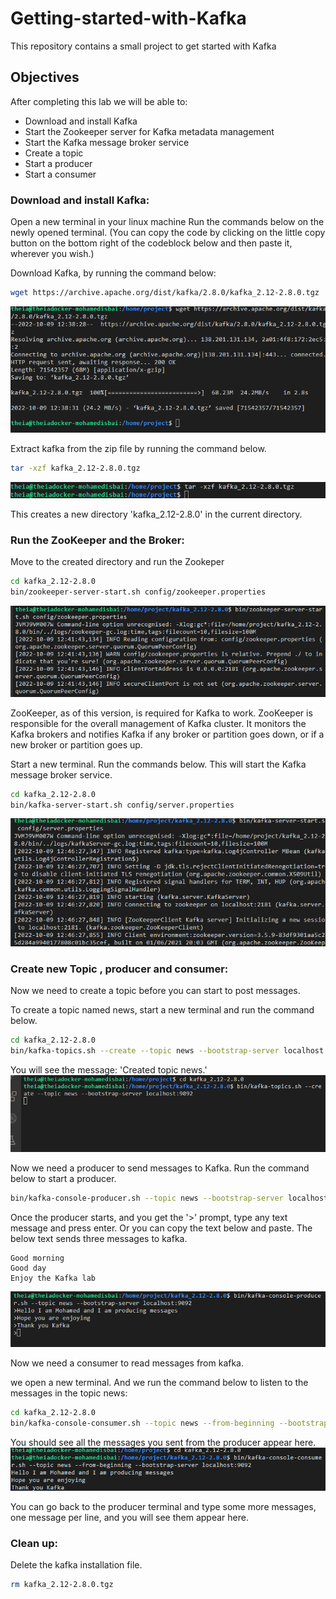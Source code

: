 # Getting-started-with-Kafka
This repository contains a small project to get started with Kafka
## Objectives
After completing this lab we will be able to:

- Download and install Kafka
- Start the Zookeeper server for Kafka metadata management
- Start the Kafka message broker service
- Create a topic
- Start a producer
- Start a consumer

### Download and install Kafka:

Open a new terminal in your linux machine
Run the commands below on the newly opened terminal. (You can copy the code by clicking on the little copy button on the bottom right of the codeblock below and then paste it, wherever you wish.)

Download Kafka, by running the command below:

```bash
wget https://archive.apache.org/dist/kafka/2.8.0/kafka_2.12-2.8.0.tgz
```
![alt text](https://github.com/isbainemohamed/Getting-started-with-Kafka/blob/bb2edf4be72ee8e5ec7ce9110eb36973b487c2ce/images/1-downloading_kafka.png)

Extract kafka from the zip file by running the command below.

```bash
tar -xzf kafka_2.12-2.8.0.tgz
```

![alt text](https://github.com/isbainemohamed/Getting-started-with-Kafka/blob/bb2edf4be72ee8e5ec7ce9110eb36973b487c2ce/images/2-unziping.png)

This creates a new directory 'kafka_2.12-2.8.0' in the current directory.

### Run the ZooKeeper and the Broker:

Move to the created directory and run the Zookeper

```bash
cd kafka_2.12-2.8.0 
bin/zookeeper-server-start.sh config/zookeeper.properties
```
![alt text](https://github.com/isbainemohamed/Getting-started-with-Kafka/blob/bb2edf4be72ee8e5ec7ce9110eb36973b487c2ce/images/3-start-the-zoo-keeper.png)

ZooKeeper, as of this version, is required for Kafka to work. ZooKeeper is responsible for the overall management of Kafka cluster. It monitors the Kafka brokers and notifies Kafka if any broker or partition goes down, or if a new broker or partition goes up.

Start a new terminal.
Run the commands below. This will start the Kafka message broker service.

```bash
cd kafka_2.12-2.8.0
bin/kafka-server-start.sh config/server.properties
```

![alt text](https://github.com/isbainemohamed/Getting-started-with-Kafka/blob/bb2edf4be72ee8e5ec7ce9110eb36973b487c2ce/images/4-starting-broker-server.png)


### Create new Topic , producer and consumer:
Now we need to create a topic before you can start to post messages.

To create a topic named news, start a new terminal and run the command below.

```bash
cd kafka_2.12-2.8.0
bin/kafka-topics.sh --create --topic news --bootstrap-server localhost:9092
```
You will see the message: 'Created topic news.'
![alt text](https://github.com/isbainemohamed/Getting-started-with-Kafka/blob/bb2edf4be72ee8e5ec7ce9110eb36973b487c2ce/images/5-create-topic.png)

Now we need a producer to send messages to Kafka. Run the command below to start a producer.

```bash
bin/kafka-console-producer.sh --topic news --bootstrap-server localhost:9092
```

Once the producer starts, and you get the '>' prompt, type any text message and press enter. Or you can copy the text below and paste. The below text sends three messages to kafka.

```
Good morning
Good day
Enjoy the Kafka lab
```

![alt text](https://github.com/isbainemohamed/Getting-started-with-Kafka/blob/3d897697cd0cf1af9ca054fe4f1084b0c7f0f312/images/6-%20creating%20produceer%20and%20send%20messages.png)

Now we need a consumer to read messages from kafka.

we open a new terminal. And we run the command below to listen to the messages in the topic news:

```bash
cd kafka_2.12-2.8.0
bin/kafka-console-consumer.sh --topic news --from-beginning --bootstrap-server localhost:9092
```

You should see all the messages you sent from the producer appear here.
![alt text](https://github.com/isbainemohamed/Getting-started-with-Kafka/blob/fb5092a4373c27877ec3cba43cdb2f8086d7ba84/images/7-cearting%20producer.png)

You can go back to the producer terminal and type some more messages, one message per line, and you will see them appear here.

### Clean up:

Delete the kafka installation file.
```bash
rm kafka_2.12-2.8.0.tgz
```


##


